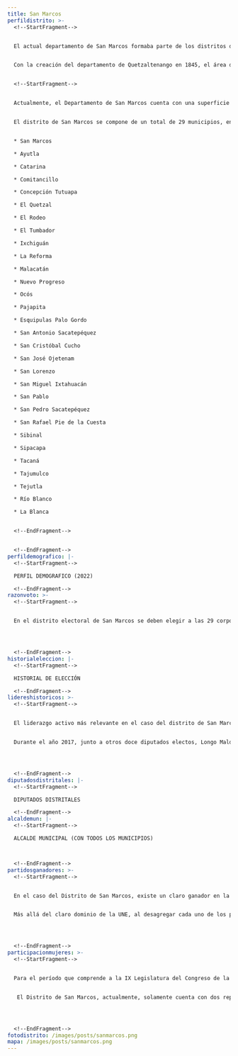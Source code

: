 ```yaml
---
title: San Marcos
perfildistrito: >-
  <!--StartFragment-->


  El actual departamento de San Marcos formaba parte de los distritos del departamento de Quetzaltenango/Soconusco en el año 1825 tras el proceso que anulaba la anexión a México. San Marcos fue parte de la región que formó el efímero Estado de Los Altos, aprobado el 25 de diciembre de 1838 por el Congreso de la República Federal de Centroamérica, debido a movimientos secesionistas en la región. Este Estado se constituyó en cuatro departamentos: Quetzaltenango (donde se encontraba San Marcos), Totonicapán, Sololá y Suchitepéquez. Sin embargo, dicho territorio fue reintegrado a la República de Guatemala en 1840 por el general Rafael Carrera, dando por terminada la separación del Estado de los Altos.


  Con la creación del departamento de Quetzaltenango en 1845, el área de San Marcos quedó adscrita como un distrito independiente de la República de Guatemala. Fue hasta el 8 de mayo de 1866 que el gobierno de Vicente Cerna elevó el área de Amatitlán a categoría de departamento, lo que en paralelo significó que el resto de distritos independientes (Izabal, Petén, Huehuetenango y San Marcos) también fueran elevados a la categoría de departamento de la República. 


  <!--StartFragment-->


  Actualmente, el Departamento de San Marcos cuenta con una superficie de 3,791 km², y una población total de 1,032,277 habitantes. Estos se subdividen en un 74.62% de población rural y el restante 25.38% de población urbana. Asimismo, el departamento de San Marcos cuenta con una ligera mayoría de población femenina (51.45%) y predominantemente ladina (68.96%). La edad promedio del departamento es de 26 años, por lo que se puede catalogar como un área predominantemente joven. 


  El distrito de San Marcos se compone de un total de 29 municipios, entre los que destaca la cabecera departamental del mismo nombre. Estas 29 unidades territoriales que componen el departamento son: 


  * San Marcos

  * Ayutla

  * Catarina

  * Comitancillo

  * Concepción Tutuapa

  * El Quetzal

  * El Rodeo

  * El Tumbador

  * Ixchiguán

  * La Reforma

  * Malacatán

  * Nuevo Progreso

  * Ocós

  * Pajapita

  * Esquipulas Palo Gordo

  * San Antonio Sacatepéquez

  * San Cristóbal Cucho

  * San José Ojetenam

  * San Lorenzo

  * San Miguel Ixtahuacán

  * San Pablo

  * San Pedro Sacatepéquez

  * San Rafael Pie de la Cuesta

  * Sibinal

  * Sipacapa

  * Tacaná

  * Tajumulco

  * Tejutla

  * Río Blanco

  * La Blanca


  <!--EndFragment-->


  <!--EndFragment-->
perfildemografico: |-
  <!--StartFragment-->

  PERFIL DEMOGRAFICO (2022)

  <!--EndFragment-->
razonvoto: >-
  <!--StartFragment-->


  En el distrito electoral de San Marcos se deben elegir a las 29 corporaciones municipales (alcalde y síndicos) del departamento, correspondientes a los 29 municipios que componen el distrito. Asimismo, los ciudadanos del departamento deben elegir a 9 diputados distritales que les representarán en el Congreso de la República. 




  <!--EndFragment-->
historialeleccion: |-
  <!--StartFragment-->

  HISTORIAL DE ELECCIÓN

  <!--EndFragment-->
lidereshistoricos: >-
  <!--StartFragment-->


  El liderazgo activo más relevante en el caso del distrito de San Marcos es el actual diputado por el distrito, Julio César Longo Maldonado. Longo ha sido diputado desde el año 2012, afianzándose en el cargo a través de la alianza UNE - GANA. Posteriormente consiguió su reelección en el proceso electoral de 2015 mediante un cambio de vehículo electoral, ahora por el partido LÍDER. Finalmente, para el proceso electoral del año 2019, Longo Maldonado volvió a cambiar de partido político, logrando su nueva reelección por el partido FCN Nación. 


  Durante el año 2017, junto a otros doce diputados electos, Longo Maldonado enfrentó un proceso de solicitud de retiro de antejuicio por el presunto delito de financiamiento electoral ilícito. No obstante, la solicitud del Ministerio Público no procedió, razón por la que Longo logró presentar su siguiente candidatura y ejercer su actual curul.




  <!--EndFragment-->
diputadosdistritales: |-
  <!--StartFragment-->

  DIPUTADOS DISTRITALES

  <!--EndFragment-->
alcaldemun: |-
  <!--StartFragment-->

  ALCALDE MUNICIPAL (CON TODOS LOS MUNICIPIOS)



  <!--EndFragment-->
partidosganadores: >-
  <!--StartFragment-->


  En el caso del Distrito de San Marcos, existe un claro ganador en la categoría de partido predominante en el distrito; el partido Unidad Nacional de la Esperanza - UNE- con una totalidad de xxx votos emitidos en el ínterim de los últimos tres procesos electorales. La UNE ha estado presente en San Marcos en los últimos tres procesos electorales revisados, obteniendo al menos dos asientos en el Legislativo durante este período. El proceso electoral de 2015 cumplió con la cifra de 2 escaños, mientras que en los procesos electorales de 2011 y de 2019 la UNE logró ampliar su caudal por un escaño, alcanzando una totalidad de tres diputados electos por el distrito en cuestión. 


  Más allá del claro dominio de la UNE, al desagregar cada uno de los procesos electorales recientes por separado, puede evidenciarse un segundo partido ganador distinto. Durante el proceso electoral del 2011, el Partido Patriota recibió 63, 638 votos que significaron una totalidad de tres asientos en el Congreso por el distrito en cuestión. Para el proceso electoral del año 2015 fue el partido LÍDER quién logró afianzarse con tres asientos en el Legislativo. Finalmente, en la reciente elección de 2019, únicamente la UNE pudo adjudicarse con más de un asiento, mientras el resto fueron repartidos entre una serie de partidos.   




  <!--EndFragment-->
participacionmujeres: >-
  <!--StartFragment-->


  Para el período que comprende a la IX Legislatura del Congreso de la República de Guatemala (2020 - 2024), únicamente fueron electas 31 mujeres del total de 160 diputados que componen el hemiciclo parlamentario. Es decir, dicha Legislatura cuenta con un aproximado del 20% de representación política de la mujer; una de las cifras más bajas de representación femenina a nivel latinoamericano. 


   El Distrito de San Marcos, actualmente, solamente cuenta con dos representantes femeninas en el Congreso de la República. Estas dos representantes son la diputada Lesly Valenzuela de Paz, del partido UNE y la diputada Vivian Beatriz Preciado Navarijo, del partido UCN.  Asimismo, en términos de su participación en los espacios de mayor toma de decisión (Comisiones de Trabajo, Jefaturas de Bloque o Junta Directiva del Congreso), la diputada Valenzuela funge como la Vicepresidente de la Comisión de Asuntos Sobre Discapacidad, mientras que la diputada Preciado es la Presidente de la Comisión Comunicaciones, Transporte y Obras Públicas. 




  <!--EndFragment-->
fotodistrito: /images/posts/sanmarcos.png
mapa: /images/posts/sanmarcos.png
---
```

